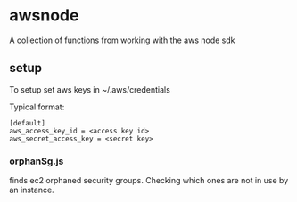 # awsnode
A collection of functions from working with the aws node sdk


## setup
To setup set aws keys in ~/.aws/credentials    

Typical format:
```
[default]
aws_access_key_id = <access key id>
aws_secret_access_key = <secret key>
```

### orphanSg.js
finds ec2 orphaned security groups.  Checking which ones are not in use by an instance. 

